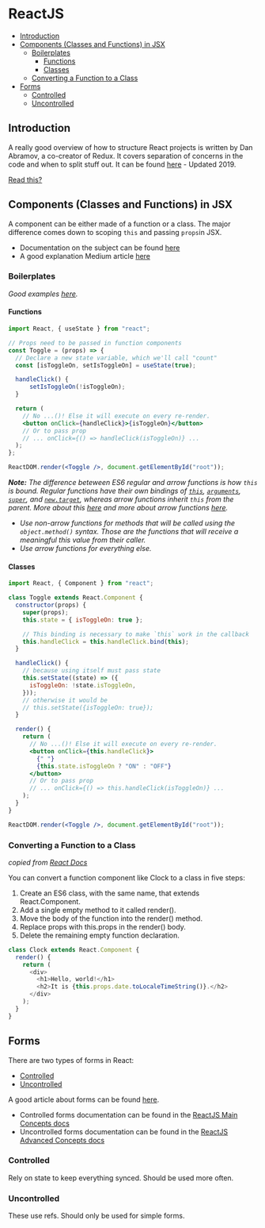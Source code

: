 # ReactJS

- [Introduction](#introduction)
- [Components (Classes and Functions) in JSX](#components-classes-and-functions-in-jsx)
  - [Boilerplates](#boilerplates)
    - [Functions](#functions)
    - [Classes](#classes)
  - [Converting a Function to a Class](#converting-a-function-to-a-class)
- [Forms](#forms)
  - [Controlled](#controlled)
  - [Uncontrolled](#uncontrolled)

## Introduction

A really good overview of how to structure React projects is written by Dan Abramov, a co-creator of Redux. It covers separation of concerns in the code and when to split stuff out. It can be found [here](https://medium.com/@dan_abramov/smart-and-dumb-components-7ca2f9a7c7d0) - Updated 2019.

[Read this?](https://medium.com/wesionary-team/react-functional-components-vs-class-components-86a2d2821a22)

## Components (Classes and Functions) in JSX

A component can be either made of a function or a class. The major difference comes down to scoping `this` and passing `props`in JSX.

- Documentation on the subject can be found [here](https://reactjs.org/docs/components-and-props.html)
- A good explanation Medium article [here](https://medium.com/wesionary-team/react-functional-components-vs-class-components-86a2d2821a22)

### Boilerplates

_Good examples [here](https://upmostly.com/tutorials/react-onclick-event-handling-with-examples)._

#### Functions

```jsx
import React, { useState } from "react";

// Props need to be passed in function components
const Toggle = (props) => {
  // Declare a new state variable, which we'll call "count"
  const [isToggleOn, setIsToggleOn] = useState(true);

  handleClick() {
      setIsToggleOn(!isToggleOn);
  }

  return (
    // No ...()! Else it will execute on every re-render.
    <button onClick={handleClick}>{isToggleOn}</button>
    // Or to pass prop
    // ... onClick={() => handleClick(isToggleOn)} ...
  );
};

ReactDOM.render(<Toggle />, document.getElementById("root"));
```

_**Note:** The difference beteween ES6 regular and arrow functions is how `this` is bound. Regular functions have their own bindings of [`this`](https://developer.mozilla.org/en-US/docs/Web/JavaScript/Reference/Operators/this), [`arguments`](https://developer.mozilla.org/en-US/docs/Web/JavaScript/Reference/Functions/arguments), [`super`](https://developer.mozilla.org/en-US/docs/Web/JavaScript/Reference/Operators/super), and [`new.target`](https://developer.mozilla.org/en-US/docs/Web/JavaScript/Reference/Operators/new.target), whereas arrow functions inherit `this` from the parent. More about this [here](https://stackoverflow.com/questions/34361379/are-arrow-functions-and-functions-equivalent-exchangeable) and more about arrow functions [here](https://hacks.mozilla.org/2015/06/es6-in-depth-arrow-functions/)._

- _Use non-arrow functions for methods that will be called using the `object.method()` syntax. Those are the functions that will receive a meaningful this value from their caller._
- _Use arrow functions for everything else._

#### Classes

```jsx
import React, { Component } from "react";

class Toggle extends React.Component {
  constructor(props) {
    super(props);
    this.state = { isToggleOn: true };

    // This binding is necessary to make `this` work in the callback
    this.handleClick = this.handleClick.bind(this);
  }

  handleClick() {
    // because using itself must pass state
    this.setState((state) => ({
      isToggleOn: !state.isToggleOn,
    }));
    // otherwise it would be
    // this.setState({isToggleOn: true});
  }

  render() {
    return (
      // No ...()! Else it will execute on every re-render.
      <button onClick={this.handleClick}>
        {" "}
        {this.state.isToggleOn ? "ON" : "OFF"}
      </button>
      // Or to pass prop
      // ... onClick={() => this.handleClick(isToggleOn)} ...
    );
  }
}

ReactDOM.render(<Toggle />, document.getElementById("root"));
```

### Converting a Function to a Class

_copied from [React Docs](https://reactjs.org/docs/state-and-lifecycle.html)_

You can convert a function component like Clock to a class in five steps:

1. Create an ES6 class, with the same name, that extends React.Component.
1. Add a single empty method to it called render().
1. Move the body of the function into the render() method.
1. Replace props with this.props in the render() body.
1. Delete the remaining empty function declaration.

```js
class Clock extends React.Component {
  render() {
    return (
      <div>
        <h1>Hello, world!</h1>
        <h2>It is {this.props.date.toLocaleTimeString()}.</h2>
      </div>
    );
  }
}
```
## Forms

There are two types of forms in React: 
- [Controlled](#controlled)
- [Uncontrolled](#uncontrolled)

A good article about forms can be found [here](https://goshakkk.name/controlled-vs-uncontrolled-inputs-react/). 

* Controlled forms documentation can be found in the [ReactJS Main Concepts docs](https://reactjs.org/docs/forms.html)
* Uncontrolled forms documentation can be found in the [ReactJS Advanced Concepts docs](https://reactjs.org/docs/uncontrolled-components.html)

### Controlled
Rely on state to keep everything synced. Should be used more often.

### Uncontrolled
These use refs. Should only be used for simple forms.